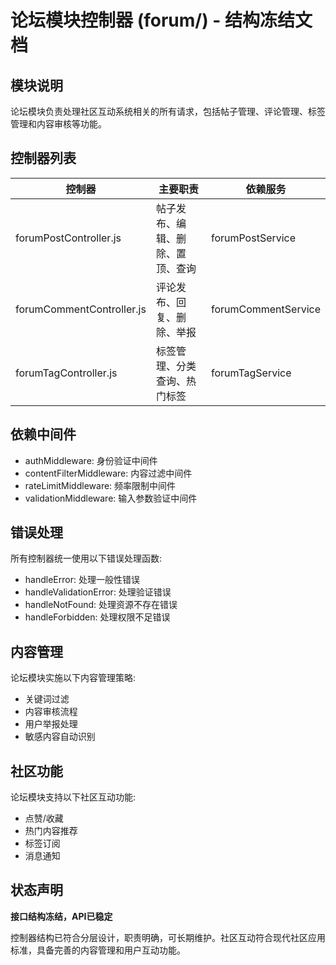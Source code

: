 # 论坛模块控制器 (forum/) - 结构冻结文档

## 模块说明

论坛模块负责处理社区互动系统相关的所有请求，包括帖子管理、评论管理、标签管理和内容审核等功能。

## 控制器列表

| 控制器 | 主要职责 | 依赖服务 |
|--------|---------|----------|
| forumPostController.js | 帖子发布、编辑、删除、置顶、查询 | forumPostService |
| forumCommentController.js | 评论发布、回复、删除、举报 | forumCommentService |
| forumTagController.js | 标签管理、分类查询、热门标签 | forumTagService |

## 依赖中间件

- authMiddleware: 身份验证中间件
- contentFilterMiddleware: 内容过滤中间件
- rateLimitMiddleware: 频率限制中间件
- validationMiddleware: 输入参数验证中间件

## 错误处理

所有控制器统一使用以下错误处理函数:
- handleError: 处理一般性错误
- handleValidationError: 处理验证错误
- handleNotFound: 处理资源不存在错误
- handleForbidden: 处理权限不足错误

## 内容管理

论坛模块实施以下内容管理策略:
- 关键词过滤
- 内容审核流程
- 用户举报处理
- 敏感内容自动识别

## 社区功能

论坛模块支持以下社区互动功能:
- 点赞/收藏
- 热门内容推荐
- 标签订阅
- 消息通知

## 状态声明

**接口结构冻结，API已稳定**

控制器结构已符合分层设计，职责明确，可长期维护。社区互动符合现代社区应用标准，具备完善的内容管理和用户互动功能。 